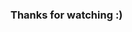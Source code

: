 ### Thanks for watching :)

<!-- [![Top Langs](https://github-readme-stats.vercel.app/api/top-langs/?username=ishihaya)](https://github.com/anuraghazra/github-readme-stats)

[![trophy](https://github-profile-trophy.vercel.app/?username=ishihaya)](https://github.com/ryo-ma/github-profile-trophy)

[![Anurag's GitHub stats](https://github-readme-stats.vercel.app/api?username=ishihaya)](https://github.com/anuraghazra/github-readme-stats) -->
